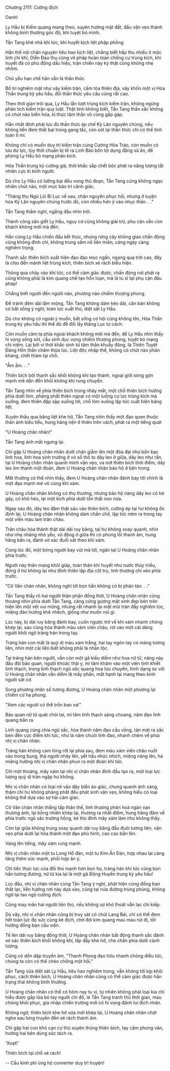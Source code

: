 




Chương 2111: Cường địch


Oanh!

Ly Hầu bị Kiếm quang mang theo, xuyên hướng mặt đất, đầu vặn vẹo thành không bình thường góc độ, khí tuyệt bỏ mình.

Tần Tang khẽ nhả khí tức, khí huyết kịch liệt phập phồng.

Hắn thể nội chân nguyên tiêu hao kịch liệt, chẳng biết hấp thu nhiều ít mộc linh chi khí, Diễn Đạo thụ cũng vô pháp hoàn toàn chống cự trùng kích, khí huyết đã có phù động dấu hiệu, trận chiến này kỳ thật cũng không nhẹ nhõm.

Chủ yếu hạn chế hắn vẫn là thần thức.

Bố trí nghiêm mật như vậy kiếm trận, cấm tỏa thiên địa, vây khốn một vị Hóa Thần trung kỳ yêu hầu, đối thần thức yêu cầu cũng rất cao.

Theo thời gian trôi qua, Ly Hầu lần lượt trùng kích kiếm trận, không ngừng phân tích kiếm trận quy luật. Thật tình không biết, Tần Tang thần sắc không có chút nào biến hóa, kì thực tâm thần vô cùng gấp gáp.

Hắn nhất định phải lưu đủ thần thức áp chế Kỳ Lân nguyên chủng, nếu không liền đem thất bại trong gang tấc, còn sót lại thần thức chỉ có thể tính toán tỉ mỉ.

Không chỉ có muốn duy trì kiếm trận cùng Cương Hỏa Tráo, còn muốn có lưu dư lực, tùy thời chuẩn bị tế ra Linh Bảo bốn lợi dụng đằng xà ấn, đề phòng Ly Hầu bỏ mạng phản kích.

Hóa Thần trung kỳ cường giả, thời khắc sắp chết bộc phát ra năng lượng tất nhiên cực kì kinh người.

Dù cho Ly Hầu có lưỡng bại đều vong thủ đoạn, Tần Tang cũng không ngạc nhiên chút nào, một mực bảo trì cảnh giác.

"Thăng thụ Ngũ Lôi Bí Lục về sau, chân nguyên phục hồi, nhưng ở luyện hóa Kỳ Lân nguyên chủng trước đó, còn nhiều hơn ỷ vào nhục thân. . ."

Tần Tang thầm nghĩ, ngẩng đầu nhìn trời.

Thành công săn giết Ly Hầu, nguy cơ cũng không giải trừ, phụ cận vẫn còn khách không mời mà đến.

Hắn cùng Ly Hầu chiến đấu kết thúc, nhưng rừng cây không gian chấn động cũng không đình chỉ, không trung sấm nổ liên miên, càng ngày càng nghiêm trọng.

Thanh sắc thiên bích xuất hiện đạo đạo mọc ngấn, ngang qua trời cao, đây là chịu đến mãnh liệt trùng kích, thiên bích xé rách biểu hiện.

Thông qua chảy vào khí tức, có thể cảm giác được, chấn động nơi phát ra cũng không phải là kim quang chế tạo hỗn loạn, mà là tu sĩ tại phụ cận đấu pháp!

Chẳng biết người đến người nào, phương nào chiếm thượng phong.

Để tránh đêm dài lắm mộng, Tần Tang không dám kéo dài, căn bản không có bắt sống ý nghĩ, toàn lực xuất thủ, diệt sát Ly Hầu.

Dù cho không có ngoài ý muốn, bắt sống cơ hội cũng không lớn, Hóa Thần trung kỳ yêu hầu thi thể đủ để đổi lấy thăng Lục tư cách.

Còn muốn cảm tạ phía ngoài khách không mời mà đến, để Ly Hầu nhìn thấy hi vọng sống sót, cầu sinh dục vọng chiếm thượng phong, tuyệt bỏ mạng chi niệm. Lại bởi vì thời khắc sinh tử tâm thần khuấy động, là Thiên Tuyệt Đãng Hồn thần châm thừa lúc. Liệt độc nhập thể, không có chút nào phản kháng, chết thảm tại chỗ.

"Ầm ầm. . ."

Thiên bích bởi thanh sắc khối không khí tạo thành, ngoại giới sóng gợn mạnh mẽ dẫn đến khối không khí rung chuyển.

Tần Tang nhìn về phía thiên bích trong nháy mắt, một chỗ thiên bích hướng phía dưới lõm, phảng phất thiên ngoại có một luồng cự lực trùng kích mà xuống, đem thiên đập sập xuống tới, chỗ lõm xuống lập tức xuất hiện băng liệt.

Xuyên thấu qua băng liệt khe hở, Tần Tang nhìn thấy một đạo quen thuộc thân ảnh kiều tiểu, hung hăng nện ở thiên trên vách, phát ra một tiếng quát

"U Hoàng chân nhân!"

Tần Tang ánh mắt ngưng lại.

Chỉ gặp U Hoàng chân nhân dưới chân giẫm lên một đóa đại như bồn bạc linh hoa, linh hoa sinh trưởng ở vô số thô to dây leo ở giữa, dây leo như rắn, tại U Hoàng chân nhân quanh mình vặn vẹo, va nứt thiên bích thời điểm, dây leo ôm thành một đoàn, đem U Hoàng chân nhân bảo hộ ở bên trong.

Mắt thường có thể nhìn thấy, đem U Hoàng chân nhân đánh bay tới chính là một đạo mạnh mẽ vô cùng khí xám.

U Hoàng chân nhân không có thụ thương, nhưng bảo hộ nàng dây leo có bẻ gãy, có khô héo, lại một kích phía dưới tổn thất non nửa.

Ngay sau đó, dây leo đâm thật sâu vào thiên bích, cưỡng ép tại hư không ổn định lại, U Hoàng chân nhân không dám chần chờ, lập tức ném ra trong tay một viên màu lam trân châu.

Trân châu hóa thành thật dài dải ruy băng, tại hư không xoay quanh, nhìn như nhẹ nhàng nhỏ yếu, vũ động ở giữa thì có phong lôi thanh âm, hung hăng bắn ra, đánh xơ xác đuổi sát theo khí xám.

Cùng lúc đó, một bóng người bay vút mà tới, ngăn tại U Hoàng chân nhân phía trước.

Người này thân mang khôi giáp, toàn thân khí huyết như nước thủy triều, đứng ở hư không lại như đỉnh thiên lập địa cột trụ, linh thương chỉ xéo phía trước.

"Cô Vân chân nhân, không nghĩ tới bọn hắn không có bị phân tán. . ."

Tần Tang thấy rõ hai người thân phận đồng thời, U Hoàng chân nhân cũng thoáng nhìn phía dưới Tần Tang, căng cứng gương mặt xinh đẹp bên trên hiện lên một vệt vui mừng, nhưng rất nhanh lại mặt mũi tràn đầy nghiêm túc, miệng đàn hương khẽ nhếch, giống như muốn nói gì.

Lúc này, bị dải ruy băng đánh bay, cuốn ngược trở về khí xám nhanh chóng khép lại, sau cùng hóa thành màu xám viên châu, rơi vào một cái dáng người khôi ngô tráng hán trong tay.

Tráng hán con mắt là quỷ dị màu xám trắng, hai tay ngón tay có màng tương liên, nhìn một cái liền biết không phải là nhân tộc.

Tại tráng hán bên người, vẫn còn một gã kiều diễm như hoa nữ tử, nàng này đầu đội bảo quan, người khoác thải y, mi tâm khảm vào một viên tinh khiết tinh thạch, trong tinh thạch ngũ sắc quang hoa lưu chuyển, hình dạng so với U Hoàng chân nhân vẫn diễm lệ mấy phần, mắt hạnh lại mang theo kinh người sát cơ.

Song phương nhân số tương đương, U Hoàng chân nhân một phương lại chiếm cứ hạ phong.

"Xem các ngươi có thể trốn bao xa!"

Bảo quan nữ tử quát chói tai, mi tâm tinh thạch sáng choang, năm đạo linh quang bắn ra.

Linh quang cùng chia ngũ sắc, hóa thành năm đạo cầu vồng, tản mát ra sắc bén đến cực điểm khí tức, như là năm chuôi linh đao, nhanh chém về phía nhị vị chân nhân.

Tráng hán không cam lòng rớt lại phía sau, đem màu xám viên châu nuốt vào trong bụng, thả người nhảy lên, yết hầu nhúc nhích, miệng nâng lên, há miệng hướng nhị vị chân nhân phun ra một đoàn khí tức.

Chỉ một thoáng, mây xám tại nhị vị chân nhân đỉnh đầu tạo ra, một loại lực lượng quỷ dị tràn ngập hư không.

Nhị vị chân nhân có loại rơi vào đáy biển ảo giác, chung quanh ánh sáng, thậm chí hư không phảng phất đều phát sinh vặn vẹo, không hiểu có loại không thể dựa vào sợ hãi cảm giác.

Cô Vân chân nhân thẳng tắp thân thể, linh thương phân hoá ngàn vạn thương ảnh, lại bỗng nhiên khép lại, thương ra nhất điểm, hung hăng đâm về phía trước ngũ sắc trường hồng, kẻ thù đỉnh mây xám làm như không thấy.

Còn tại giữa không trung xoay quanh dải ruy băng đầu đuôi tương liên, vặn vẹo phía dưới lại hóa thành một đạo phù hình, cao cao bắn lên.

Vang lên tiếng, mây xám rung mạnh.

Nhị vị chân nhân một tu Long Hổ đàn, một tu Kim Ấn Đàn, hợp nhau lại càng tăng thêm sức mạnh, phối hợp ăn ý.

Chỉ tiếc thực lực của đối thủ mạnh hơn bọn họ, tráng hán khí tức cùng bọn hắn tương đương, nữ tử kia lại là một gã Động Huyền trung kỳ yêu hầu!

Lúc đầu, nhị vị chân nhân cùng Tần Tang ý nghĩ, phát hiện cùng đồng bạn thất lạc, liền hướng nơi này dựa vào, cũng tại nửa đường trùng phùng, không ngờ lại tao ngộ cường địch.

Cũng may mắn hai người liên thủ, nếu không sợ khó thoát vẫn lạc chi kiếp.

Dù vậy, nhị vị chân nhân cũng bị truy sát có chút Lang Bái, chỉ có thể đem hết toàn lực đọ sức cùng kẻ địch, chờ đợi kim quang mau mau rút đi, tốt hướng đồng bạn cầu viện.

Tế lên dải ruy băng đồng thời, U Hoàng chân nhân bất động thanh sắc đánh xơ xác thiên bích khối không khí, lấp đầy khe hở, che chắn phía dưới cảnh tượng.

Cũng có dồn dập truyền âm, "Thanh Phong đạo hữu nhanh chóng điều tức, chúng ta còn có thể chèo chống một hồi."

Tần Tang vừa diệt sát Ly Hầu, tiêu hao nghiêm trọng, vẫn không tới kịp khôi phục, cách thiên bích, U Hoàng chân nhân cũng có thể cảm giác được hắn trạng thái không bình thường.

U Hoàng chân nhân có thể có hôm nay tu vi, tự nhiên không phải loại kia chỉ hiểu được gắp lửa bỏ tay người chi đồ, là Tần Tang tranh thủ thời gian, mau chóng khôi phục, gia nhập chiến trường mới có hi vọng đánh lui địch nhân.

Không ngờ, thiên bích khe hở vừa mới khép lại, U Hoàng chân nhân chợt nghe sau lưng truyền đến xé rách thanh âm.

Chỉ gặp hai con khô cạn cự thủ xuyên thủng thiên bích, tay cầm phong vân, hướng hai bên dùng sức tách ra.

'Xoạt!'

Thiên bích tại chỗ xé rách!

--
Cầu kinh phí ủng hộ converter duy trì truyện!




